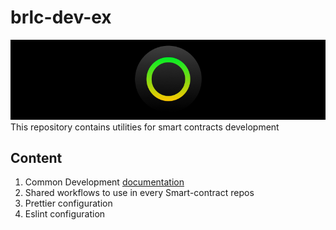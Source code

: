 # brlc-dev-ex
![brlc-cover](./docs/media/brlc-cover.png)
This repository contains utilities for smart contracts development

## Content
1. Common Development [documentation](./docs/DEVELOPMENT.md)
1. Shared workflows to use in every Smart-contract repos
1. Prettier configuration
1. Eslint configuration